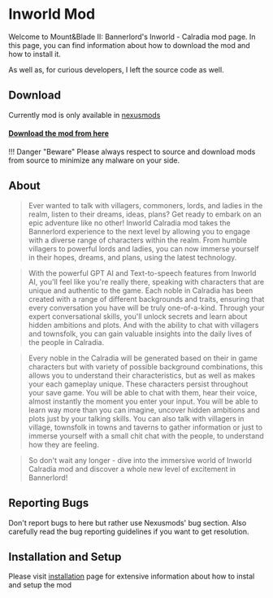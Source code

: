 # Inworld Mod

Welcome to Mount&Blade II: Bannerlord's Inworld - Calradia mod page. In this page, you can find information about how to download the mod and how to install it.

As well as, for curious developers, I left the source code as well.

## Download

Currently mod is only available in [nexusmods](https://www.nexusmods.com/mountandblade2bannerlord/mods/5273https:/)

#### [Download the mod from here](https://www.nexusmods.com/mountandblade2bannerlord/mods/5273https:/)

!!! Danger "Beware"
    Please always respect to source and download mods from source to minimize any malware on your side.

## About

> Ever wanted to talk with villagers, commoners, lords, and ladies in the realm, listen to their dreams, ideas, plans? Get ready to embark on an epic adventure like no other! Inworld Calradia mod takes the Bannerlord experience to the next level by allowing you to engage with a diverse range of characters within the realm. From humble villagers to powerful lords and ladies, you can now immerse yourself in their hopes, dreams, and plans, using the latest technology.

> With the powerful GPT AI and Text-to-speech features from Inworld AI, you'll feel like you're really there, speaking with characters that are unique and authentic to the game. Each noble in Calradia has been created with a range of different backgrounds and traits, ensuring that every conversation you have will be truly one-of-a-kind. Through your expert conversational skills, you'll unlock secrets and learn about hidden ambitions and plots. And with the ability to chat with villagers and townsfolk, you can gain valuable insights into the daily lives of the people in Calradia.

> Every noble in the Calradia will be generated based on their in game characters but with variety of possible background combinations, this allows you to understand their characteristics, but as well as makes your each gameplay unique. These characters persist throughout your save game. You will be able to chat with them, hear their voice, almost instantly the moment you enter your input. You will be able to learn way more than you can imagine, uncover hidden ambitions and plots just by your talking skills. You can also talk with villagers in village, townsfolk in towns and taverns to gather information or just to immerse yourself with a small chit chat with the people, to understand how they are feeling.

> So don't wait any longer - dive into the immersive world of Inworld Calradia mod and discover a whole new level of excitement in Bannerlord!

## Reporting Bugs
Don't report bugs to here but rather use Nexusmods' bug section. Also carefully read the bug reporting guidelines if you want to get resolution.


## Installation and Setup

Please visit [installation](installation.md) page for extensive information about how to instal and setup the mod
